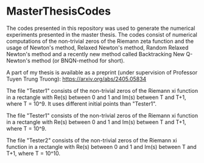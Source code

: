 # MasterThesisCodes
The codes presented in this repository was used to generate the numerical experiments presented in the master thesis. The codes consist of numerical computations of the non-trivial zeros of the Riemann zeta function and the usage of Newton's method, Relaxed Newton's method, Random Relaxed Newton's method and a recently new method called Backtracking New Q-Newton's method (or BNQN-method for short).

A part of my thesis is available as a preprint (under supervision of Professor Tuyen Trung Truong): https://arxiv.org/abs/2405.05834

The file "Tester1" consists of the non-trivial zeros of the Riemann xi function in a rectangle with Re(s) between 0 and 1 and Im(s) between T and T+1, where T = 10^9. It uses different initial points than "Tester1".

The file "Tester1" consists of the non-trivial zeros of the Riemann xi function in a rectangle with Re(s) between 0 and 1 and Im(s) between T and T+1, where T = 10^9.

The file "Tester2" consists of the non-trivial zeros of the Riemann xi function in a rectangle with Re(s) between 0 and 1 and Im(s) between T and T+1, where T = 10^10.
